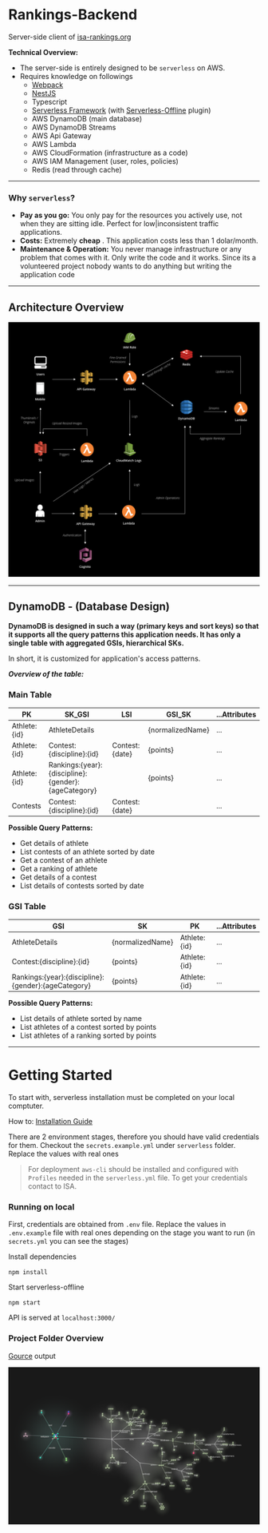# Rankings-Backend

Server-side client of [isa-rankings.org]

**Technical Overview:**

* The server-side is entirely designed to be `serverless` on AWS.
* Requires knowledge on followings
    * [Webpack]
    * [NestJS]
    * Typescript
    * [Serverless Framework] (with [Serverless-Offline] plugin)
    * AWS DynamoDB (main database)
    * AWS DynamoDB Streams
    * AWS Api Gateway
    * AWS Lambda
    * AWS CloudFormation (infrastructure as a code)
    * AWS IAM Management (user, roles, policies)
    * Redis (read through cache)

---

### Why `serverless`?

* **Pay as you go:** You only pay for the resources you actively use, not when they are sitting idle. Perfect for low|inconsistent traffic applications.
* **Costs:** Extremely **cheap** . This application costs less than 1 dolar/month.
* **Maintenance & Operation:** You never manage infrastructure or any problem that comes with it. Only write the code and it works. Since its a volunteered project nobody wants to do anything but writing the application code

----

## Architecture Overview

![Architecture]

---

## DynamoDB - (Database Design)

**DynamoDB is designed in such a way (primary keys and sort keys) so that it supports all the query patterns this application needs. It has only a single table with aggregated GSIs, hierarchical SKs.**

In short, it is customized for application's access patterns.

***Overview of the table:***

### Main Table

| PK           | SK_GSI                                              | LSI            | GSI_SK           | ...Attributes |
| ------------ | --------------------------------------------------- | -------------- | ---------------- | ------------- |
| Athlete:{id} | AthleteDetails                                      |                | {normalizedName} | ...           |
| Athlete:{id} | Contest:{discipline}:{id}                           | Contest:{date} | {points}         | ...           |
| Athlete:{id} | Rankings:{year}:{discipline}:{gender}:{ageCategory} |                | {points}         | ...           |
| Contests     | Contest:{discipline}:{id}                           | Contest:{date} |                  | ...           |

**Possible Query Patterns:**

- Get details of athlete
- List contests of an athlete sorted by date
- Get a contest of an athlete
- Get a ranking of athlete
- Get details of a contest
- List details of contests sorted by date


### GSI Table

| GSI                                                 | SK               | PK           | ...Attributes |
| --------------------------------------------------- | ---------------- | ------------ | ------------- |
| AthleteDetails                                      | {normalizedName} | Athlete:{id} | ...           |
| Contest:{discipline}:{id}                           | {points}         | Athlete:{id} | ...           |
| Rankings:{year}:{discipline}:{gender}:{ageCategory} | {points}         | Athlete:{id} | ...           |

**Possible Query Patterns:**
- List details of athlete sorted by name
- List athletes of a contest sorted by points
- List athletes of a ranking sorted by points

---

# Getting Started

To start with, serverless installation must be completed on your local comptuter.

How to: [Installation Guide](https://serverless.com/framework/docs/providers/aws/guide/installation/)

There are 2 environment stages, therefore you should have valid credentials for them. Checkout the `secrets.example.yml` under `serverless` folder.
Replace the values with real ones

> For deployment `aws-cli` should be installed and configured with `Profiles` needed in the `serverless.yml` file. To get your credentials contact to ISA.

### Running on local

First, credentials are obtained from `.env` file. Replace the values in `.env.example` file with real ones depending on the stage you want to run (in `secrets.yml` you can see the stages)

Install dependencies

```shell
npm install
```

Start serverless-offline

```shell
npm start
```

API is served at `localhost:3000/`


### Project Folder Overview

[Gource] output

![GourceImage]

[NestJS]: <https://github.com/nestjs/nest>
[Serverless-Offline]: <https://github.com/dherault/serverless-offline>
[Webpack]: <https://webpack.js.org/>
[DynamoDB]: <https://aws.amazon.com/dynamodb/>
[Serverless Framework]:<https://serverless.com/framework/docs/providers/aws/guide/quick-start/>
[isa-rankings.org]: <https://www.isa-rankings.org>
[Architecture]: <docs/AWS_Architecture.png>
[Gource]: <https://github.com/acaudwell/Gource>
[GourceImage]: <docs/GourceOutput.png>
